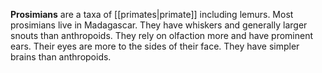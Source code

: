 **Prosimians** are a taxa of [[primates|primate]] including lemurs. Most prosimians live in Madagascar. They have whiskers and generally larger snouts than anthropoids. They rely on olfaction more and have prominent ears. Their eyes are more to the sides of their face. They have simpler brains than anthropoids.
